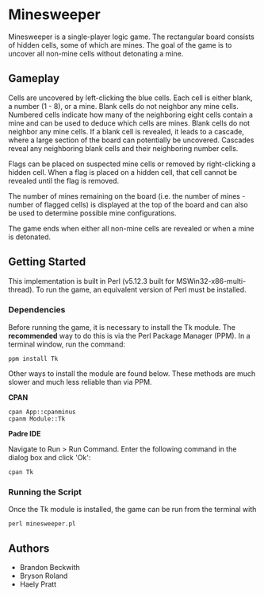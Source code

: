 # Minesweeper

Minesweeper is a single-player logic game. The rectangular board consists of hidden cells, some of which are mines. The goal of the game is to uncover all non-mine cells without detonating a mine.

## Gameplay

Cells are uncovered by left-clicking the blue cells. Each cell is either blank, a number (1 - 8), or a mine. Blank cells do not neighbor any mine cells. Numbered cells indicate how many of the neighboring eight cells contain a mine and can be used to deduce which cells are mines. Blank cells do not neighbor any mine cells. If a blank cell is revealed, it leads to a cascade, where a large section of the board can potentially be uncovered. Cascades reveal any neighboring blank cells and their neighboring number cells.

Flags can be placed on suspected mine cells or removed by right-clicking a hidden cell. When a flag is placed on a hidden cell, that cell cannot be revealed until the flag is removed.

The number of mines remaining on the board (i.e. the number of mines - number of flagged cells) is displayed at the top of the board and can also be used to determine possible mine configurations.

The game ends when either all non-mine cells are revealed or when a mine is detonated.

## Getting Started

This implementation is built in Perl (v5.12.3 built for MSWin32-x86-multi-thread). To run the game, an equivalent version of Perl must be installed.

### Dependencies

Before running the game, it is necessary to install the Tk module. The **recommended** way to do this is via the Perl Package Manager (PPM). In a terminal window, run the command:

```
ppm install Tk
```

Other ways to install the module are found below. These methods are much slower and much less reliable than via PPM.

**CPAN**

```
cpan App::cpanminus
cpanm Module::Tk
```

**Padre IDE**

Navigate to Run > Run Command. Enter the following command in the dialog box and click 'Ok':

```
cpan Tk
```

### Running the Script

Once the Tk module is installed, the game can be run from the terminal with

```
perl minesweeper.pl
```

## Authors
* Brandon Beckwith
* Bryson Roland
* Haely Pratt
